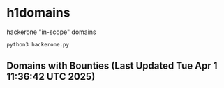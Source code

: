 # h1domains
hackerone "in-scope" domains

`python3 hackerone.py`
## Domains with Bounties (Last Updated Tue Apr  1 11:36:42 UTC 2025)
```

```
